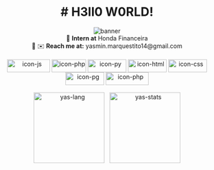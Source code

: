 

<div align="center">
  <h1>
# H3ll0 W0RLD!
  </h1>
<img alt="banner" src="https://github.com/yasmarques/yasmarques/assets/100882581/d2c399af-c611-48b6-8729-5ae21d826156"> <br>
  🚗 <b>Intern at</b> Honda Financeira <br> 🚗
  ✉️ <b>Reach me at:</b> yasmin.marquestito14@gmail.com <br>
  
</div>



<div style="display: inline_block" align="center"><br>
  <img align="center" alt="icon-js" height="30" width="100" src="https://img.shields.io/badge/JavaScript-F7DF1E?style=for-the-badge&logo=javascript&logoColor=black">
  <img align="center" alt="icon-php" height="30" width="80" src="https://img.shields.io/badge/PHP-777BB4?style=for-the-badge&logo=php&logoColor=white">
  <img align="center" alt="icon-py" height="30" width="90" src="https://img.shields.io/badge/Python-3776AB?style=for-the-badge&logo=python&logoColor=white">
  <img align="center" alt="icon-html" height="30" width="90" src="https://img.shields.io/badge/HTML5-E34F26?style=for-the-badge&logo=html5&logoColor=white">
  <img align="center" alt="icon-css" height="30" width="90" src="https://img.shields.io/badge/CSS-239120?&style=for-the-badge&logo=css3&logoColor=white">
  <img align="center" alt="icon-pg" height="30" width="90" src="https://img.shields.io/badge/PostgreSQL-316192?style=for-the-badge&logo=postgresql&logoColor=white">
  <img align="center" alt="icon-php" height="30" width="100" src="https://aleen42.github.io/badges/src/photoshop.svg">
</div>

<br>
<div align="center">
  <img align="center" src="https://github-readme-stats.vercel.app/api/top-langs?username=yasmarques&layout=compact&bg_color=d9d9d9&border_color=ffffff&text_color=000000&title_color=000000&size_weight=0&count_weight=1" alt="yas-lang" height = "165em"/> 
 &nbsp;
  <img align="center" src="https://github-readme-stats.vercel.app/api?username=yasmarques&bg_color=d9d9d9&border_color=ffffff&text_color=000000&title_color=000000" alt="yas-stats" height = "165em" />
</div>




